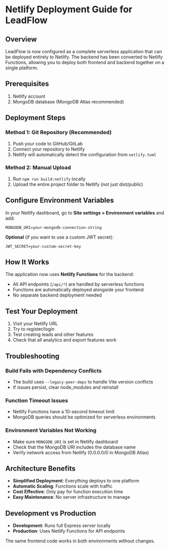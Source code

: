 # Netlify Deployment Guide for LeadFlow

## Overview

LeadFlow is now configured as a complete serverless application that can be deployed entirely to Netlify. The backend has been converted to Netlify Functions, allowing you to deploy both frontend and backend together on a single platform.

## Prerequisites

1. Netlify account
2. MongoDB database (MongoDB Atlas recommended)

## Deployment Steps

### Method 1: Git Repository (Recommended)
1. Push your code to GitHub/GitLab
2. Connect your repository to Netlify
3. Netlify will automatically detect the configuration from `netlify.toml`

### Method 2: Manual Upload
1. Run `npm run build:netlify` locally
2. Upload the entire project folder to Netlify (not just dist/public)

## Configure Environment Variables

In your Netlify dashboard, go to **Site settings > Environment variables** and add:

```
MONGODB_URI=your-mongodb-connection-string
```

**Optional** (if you want to use a custom JWT secret):
```
JWT_SECRET=your-custom-secret-key
```

## How It Works

The application now uses **Netlify Functions** for the backend:
- All API endpoints (`/api/*`) are handled by serverless functions
- Functions are automatically deployed alongside your frontend
- No separate backend deployment needed

## Test Your Deployment

1. Visit your Netlify URL
2. Try to register/login
3. Test creating leads and other features
4. Check that all analytics and export features work

## Troubleshooting

### Build Fails with Dependency Conflicts
- The build uses `--legacy-peer-deps` to handle Vite version conflicts
- If issues persist, clear node_modules and reinstall

### Function Timeout Issues
- Netlify Functions have a 10-second timeout limit
- MongoDB queries should be optimized for serverless environments

### Environment Variables Not Working
- Make sure `MONGODB_URI` is set in Netlify dashboard
- Check that the MongoDB URI includes the database name
- Verify network access from Netlify (0.0.0.0/0 in MongoDB Atlas)

## Architecture Benefits

- **Simplified Deployment**: Everything deploys to one platform
- **Automatic Scaling**: Functions scale with traffic
- **Cost Effective**: Only pay for function execution time
- **Easy Maintenance**: No server infrastructure to manage

## Development vs Production

- **Development**: Runs full Express server locally
- **Production**: Uses Netlify Functions for API endpoints

The same frontend code works in both environments without changes.